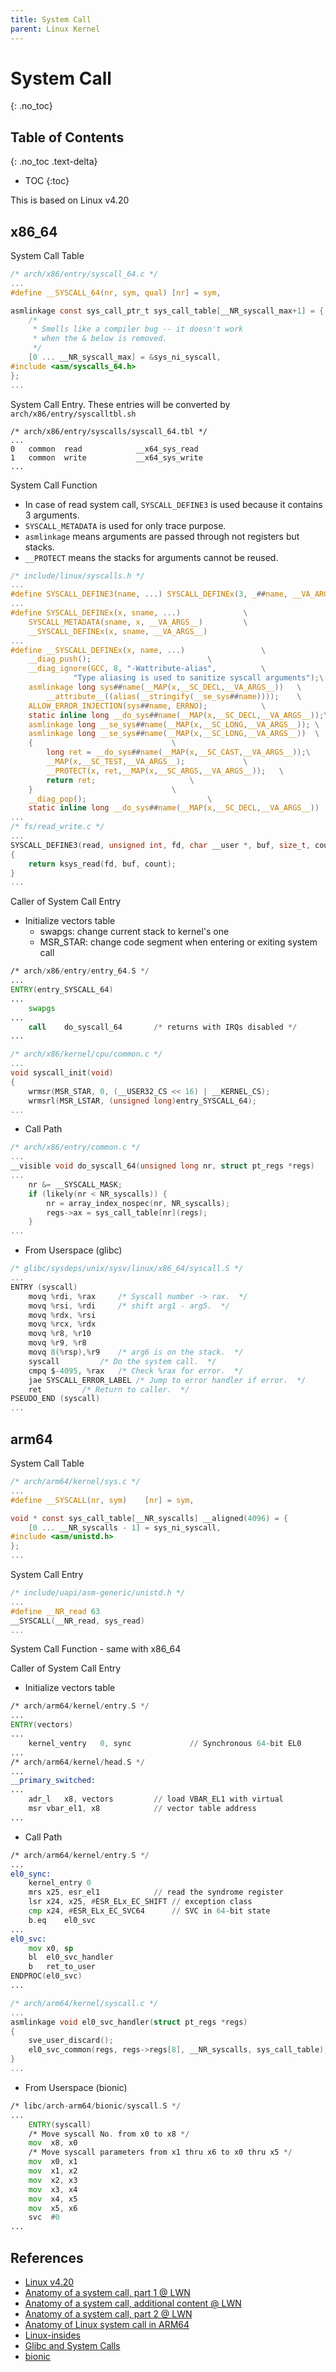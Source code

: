 ```yaml
---
title: System Call
parent: Linux Kernel
---
```


# System Call
{: .no_toc}

## Table of Contents
{: .no_toc .text-delta}

* TOC
{:toc}

This is based on Linux v4.20

## x86_64

System Call Table
```c
/* arch/x86/entry/syscall_64.c */
...
#define __SYSCALL_64(nr, sym, qual) [nr] = sym,

asmlinkage const sys_call_ptr_t sys_call_table[__NR_syscall_max+1] = {
	/*
	 * Smells like a compiler bug -- it doesn't work
	 * when the & below is removed.
	 */
	[0 ... __NR_syscall_max] = &sys_ni_syscall,
#include <asm/syscalls_64.h>
};
...
```

System Call Entry. These entries will be converted by `arch/x86/entry/syscalltbl.sh`
```
/* arch/x86/entry/syscalls/syscall_64.tbl */
...
0	common	read			__x64_sys_read
1	common	write			__x64_sys_write
...
```

System Call Function
* In case of read system call, `SYSCALL_DEFINE3` is used because it contains 3 arguments.
* `SYSCALL_METADATA` is used for only trace purpose.
* `asmlinkage` means arguments are passed through not registers but stacks.
* `__PROTECT` means the stacks for arguments cannot be reused.

```c
/* include/linux/syscalls.h */
...
#define SYSCALL_DEFINE3(name, ...) SYSCALL_DEFINEx(3, _##name, __VA_ARGS__)
...
#define SYSCALL_DEFINEx(x, sname, ...)				\
	SYSCALL_METADATA(sname, x, __VA_ARGS__)			\
	__SYSCALL_DEFINEx(x, sname, __VA_ARGS__)
...
#define __SYSCALL_DEFINEx(x, name, ...)					\
	__diag_push();							\
	__diag_ignore(GCC, 8, "-Wattribute-alias",			\
		      "Type aliasing is used to sanitize syscall arguments");\
	asmlinkage long sys##name(__MAP(x,__SC_DECL,__VA_ARGS__))	\
		__attribute__((alias(__stringify(__se_sys##name))));	\
	ALLOW_ERROR_INJECTION(sys##name, ERRNO);			\
	static inline long __do_sys##name(__MAP(x,__SC_DECL,__VA_ARGS__));\
	asmlinkage long __se_sys##name(__MAP(x,__SC_LONG,__VA_ARGS__));	\
	asmlinkage long __se_sys##name(__MAP(x,__SC_LONG,__VA_ARGS__))	\
	{								\
		long ret = __do_sys##name(__MAP(x,__SC_CAST,__VA_ARGS__));\
		__MAP(x,__SC_TEST,__VA_ARGS__);				\
		__PROTECT(x, ret,__MAP(x,__SC_ARGS,__VA_ARGS__));	\
		return ret;						\
	}								\
	__diag_pop();							\
	static inline long __do_sys##name(__MAP(x,__SC_DECL,__VA_ARGS__))
...
/* fs/read_write.c */
...
SYSCALL_DEFINE3(read, unsigned int, fd, char __user *, buf, size_t, count)
{
	return ksys_read(fd, buf, count);
}
...
```

Caller of System Call Entry
* Initialize vectors table
  * swapgs: change current stack to kernel's one
  * MSR_STAR: change code segment when entering or exiting system call

```asm
/* arch/x86/entry/entry_64.S */
...
ENTRY(entry_SYSCALL_64)
...
	swapgs
...
	call	do_syscall_64		/* returns with IRQs disabled */
...
```

```c
/* arch/x86/kernel/cpu/common.c */
...
void syscall_init(void)
{
	wrmsr(MSR_STAR, 0, (__USER32_CS << 16) | __KERNEL_CS);
	wrmsrl(MSR_LSTAR, (unsigned long)entry_SYSCALL_64);
...
```

* Call Path

```c
/* arch/x86/entry/common.c */
...
__visible void do_syscall_64(unsigned long nr, struct pt_regs *regs)
...
	nr &= __SYSCALL_MASK;
	if (likely(nr < NR_syscalls)) {
		nr = array_index_nospec(nr, NR_syscalls);
		regs->ax = sys_call_table[nr](regs);
	}
...
```

* From Userspace (glibc)

```c
/* glibc/sysdeps/unix/sysv/linux/x86_64/syscall.S */
...
ENTRY (syscall)
	movq %rdi, %rax		/* Syscall number -> rax.  */
	movq %rsi, %rdi		/* shift arg1 - arg5.  */
	movq %rdx, %rsi
	movq %rcx, %rdx
	movq %r8, %r10
	movq %r9, %r8
	movq 8(%rsp),%r9	/* arg6 is on the stack.  */
	syscall			/* Do the system call.  */
	cmpq $-4095, %rax	/* Check %rax for error.  */
	jae SYSCALL_ERROR_LABEL	/* Jump to error handler if error.  */
	ret			/* Return to caller.  */
PSEUDO_END (syscall)
...
```

## arm64

System Call Table
```c
/* arch/arm64/kernel/sys.c */
...
#define __SYSCALL(nr, sym)    [nr] = sym,

void * const sys_call_table[__NR_syscalls] __aligned(4096) = {
	[0 ... __NR_syscalls - 1] = sys_ni_syscall,
#include <asm/unistd.h>
};
...
```

System Call Entry
```c
/* include/uapi/asm-generic/unistd.h */
...
#define __NR_read 63
__SYSCALL(__NR_read, sys_read)
...
```

System Call Function - same with x86_64

Caller of System Call Entry

* Initialize vectors table

```asm
/* arch/arm64/kernel/entry.S */
...
ENTRY(vectors)
...
	kernel_ventry	0, sync				// Synchronous 64-bit EL0
...
/* arch/arm64/kernel/head.S */
...
__primary_switched:
...
	adr_l	x8, vectors			// load VBAR_EL1 with virtual
	msr	vbar_el1, x8			// vector table address
...
```

* Call Path

```asm
/* arch/arm64/kernel/entry.S */
...
el0_sync:
	kernel_entry 0
	mrs	x25, esr_el1			// read the syndrome register
	lsr	x24, x25, #ESR_ELx_EC_SHIFT	// exception class
	cmp	x24, #ESR_ELx_EC_SVC64		// SVC in 64-bit state
	b.eq	el0_svc
...
el0_svc:
	mov	x0, sp
	bl	el0_svc_handler
	b	ret_to_user
ENDPROC(el0_svc)
...
```

```c
/* arch/arm64/kernel/syscall.c */
...
asmlinkage void el0_svc_handler(struct pt_regs *regs)
{
	sve_user_discard();
	el0_svc_common(regs, regs->regs[8], __NR_syscalls, sys_call_table);
}
...
```

* From Userspace (bionic)

```asm
/* libc/arch-arm64/bionic/syscall.S */
...
	ENTRY(syscall)
	/* Move syscall No. from x0 to x8 */
	mov	 x8, x0
	/* Move syscall parameters from x1 thru x6 to x0 thru x5 */
	mov	 x0, x1
	mov	 x1, x2
	mov	 x2, x3
	mov	 x3, x4
	mov	 x4, x5
	mov	 x5, x6
	svc	 #0
...
```

## References

* [Linux v4.20](https://git.kernel.org/pub/scm/linux/kernel/git/torvalds/linux.git/tag/?h=v4.20)
* [Anatomy of a system call, part 1 @ LWN](https://lwn.net/Articles/604287)
* [Anatomy of a system call, additional content @ LWN](https://lwn.net/Articles/604406)
* [Anatomy of a system call, part 2 @ LWN](https://lwn.net/Articles/604515)
* [Anatomy of Linux system call in ARM64](http://www.eastrivervillage.com/Anatomy-of-Linux-system-call-in-ARM64/)
* [Linux-insides](https://0xax.gitbooks.io/linux-insides/)
* [Glibc and System Calls](https://sys.readhtedocs.io/en/latest/doc/07_calling_system_calls.html)
* [bionic](https://android.googlesource.com/platform/bionic/)
